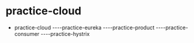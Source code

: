 # practice-cloud
- practice-cloud
----practice-eureka
----practice-product
----practice-consumer
----practice-hystrix
